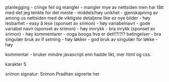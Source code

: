 planlegging - cringe
feil og mangler - mangler mye av nettsiden men har fått med det jeg tenkte for det meste - middels/høy
unikhet - gjenskapning av among us nettsiden med de viktigste detaljene like ez nye bilder - høy
lesbarhet - easy å lese (sponset av srimon) - høy
variabelnavn - gode variabel navn (sponset av srimon) - høy
innrykk - bra inrykk (sponset av srimon) - høy
kommentarer - ooga booga hva er det!!?!?!?
betingelser - bra singulær bruk av if setning - høy
løkker - god bruk av singulær for løkke - høy

kommentar - bruker mindre javascript enn hadde likt, mer html og css.

karakter 5

srimon signatur: Srimon Pradhan signerte her
